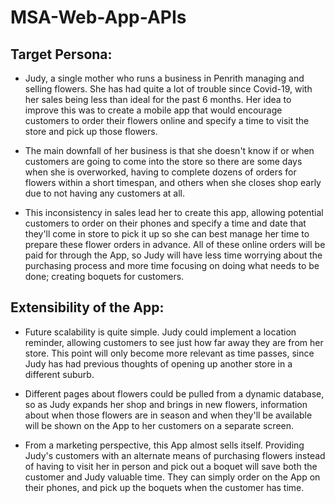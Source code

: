 # MSA-Web-App-APIs

## Target Persona:

* Judy, a single mother who runs a business in Penrith managing and selling flowers. She has had quite a lot of trouble since Covid-19, with her sales being less than ideal for the past 6 months. Her idea to improve this was to create a mobile app that would encourage customers to order their flowers online and specify a time to visit the store and pick up those flowers. 

* The main downfall of her business is that she doesn't know if or when customers are going to come into the store so there are some days when she is overworked, having to complete dozens of orders for flowers within a short timespan, and others when she closes shop early due to not having any customers at all. 

* This inconsistency in sales lead her to create this app, allowing potential customers to order on their phones and specify a time and date that they'll come in store to pick it up so she can best manage her time to prepare these flower orders in advance. All of these online orders will be paid for through the App, so Judy will have less time worrying about the purchasing process and more time focusing on doing what needs to be done; creating boquets for customers. 


## Extensibility of the App:

* Future scalability is quite simple. Judy could implement a location reminder, allowing customers to see just how far away they are from her store. This point will only become more relevant as time passes, since Judy has had previous thoughts of opening up another store in a different suburb. 

* Different pages about flowers could be pulled from a dynamic database, so as Judy expands her shop and brings in new flowers, information about when those flowers are in season and when they'll be available will be shown on the App to her customers on a separate screen.

* From a marketing perspective, this App almost sells itself. Providing Judy's customers with an alternate means of purchasing flowers instead of having to visit her in person and pick out a boquet will save both the customer and Judy valuable time. They can simply order on the App on their phones, and pick up the boquets when the customer has time. 
